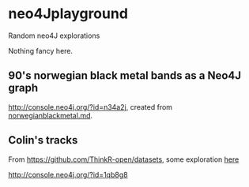 # neo4Jplayground

Random neo4J explorations

Nothing fancy here.

## 90's norwegian black metal bands as a Neo4J graph

<http://console.neo4j.org/?id=n34a2j>, created from [norwegianblackmetal.md](norwegianblackmetal.md).

## Colin's tracks 

From https://github.com/ThinkR-open/datasets, some exploration [here]()

<http://console.neo4j.org/?id=1qb8g8> 
